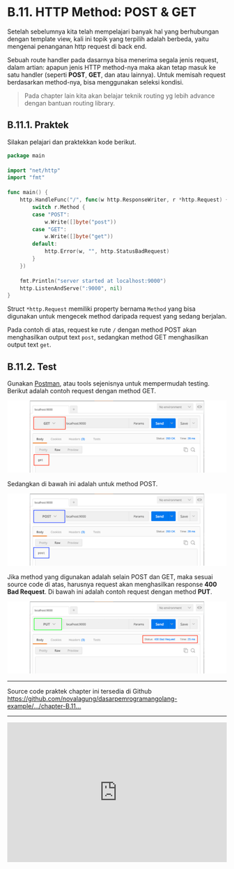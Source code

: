 # B.11. HTTP Method: POST & GET

Setelah sebelumnya kita telah mempelajari banyak hal yang berhubungan dengan template view, kali ini topik yang terpilih adalah berbeda, yaitu mengenai penanganan http request di back end.

Sebuah route handler pada dasarnya bisa menerima segala jenis request, dalam artian: apapun jenis HTTP method-nya maka akan tetap masuk ke satu handler (seperti **POST**, **GET**, dan atau lainnya). Untuk memisah request berdasarkan method-nya, bisa menggunakan seleksi kondisi.

> Pada chapter lain kita akan belajar teknik routing yg lebih advance dengan bantuan routing library.

## B.11.1. Praktek

Silakan pelajari dan praktekkan kode berikut.

```go
package main

import "net/http"
import "fmt"

func main() {
	http.HandleFunc("/", func(w http.ResponseWriter, r *http.Request) {
		switch r.Method {
		case "POST":
			w.Write([]byte("post"))
		case "GET":
			w.Write([]byte("get"))
		default:
			http.Error(w, "", http.StatusBadRequest)
		}
	})

	fmt.Println("server started at localhost:9000")
	http.ListenAndServe(":9000", nil)
}
```

Struct `*http.Request` memiliki property bernama `Method` yang bisa digunakan untuk mengecek method daripada request yang sedang berjalan.

Pada contoh di atas, request ke rute `/` dengan method POST akan menghasilkan output text `post`, sedangkan method GET menghasilkan output text `get`.

## B.11.2. Test

Gunakan [Postman](https://chrome.google.com/webstore/detail/postman/fhbjgbiflinjbdggehcddcbncdddomop?hl=en), atau tools sejenisnya untuk mempermudah testing. Berikut adalah contoh request dengan method GET.

![Request GET](images/B_http_method_basic_1_get.png)

Sedangkan di bawah ini adalah untuk method POST.

![Request POST](images/B_http_method_basic_2_post.png)

Jika method yang digunakan adalah selain POST dan GET, maka sesuai source code di atas, harusnya request akan menghasilkan response **400 Bad Request**. Di bawah ini adalah contoh request dengan method **PUT**.

![400 Bad Request](images/B_http_method_basic_3_bad_request.png)

---

<div class="source-code-link">
    <div class="source-code-link-message">Source code praktek chapter ini tersedia di Github</div>
    <a href="https://github.com/novalagung/dasarpemrogramangolang-example/tree/master/chapter-B.11-http-method">https://github.com/novalagung/dasarpemrogramangolang-example/.../chapter-B.11...</a>
</div>

---

<iframe src="https://novalagung.substack.com/embed" width="100%" height="320" class="substack-embed" frameborder="0" scrolling="no"></iframe>
